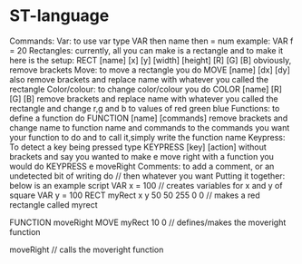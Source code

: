 # ST-language
Commands:
Var: to use var type VAR then name then = num example: VAR f = 20
Rectangles: currently, all you can make is a rectangle and to make it here is the setup: RECT [name] [x] [y] [width] [height] [R] [G] [B] obviously, remove brackets
Move: to move a rectangle you do MOVE [name] [dx] [dy] also remove brackets and replace name with whatever you called the rectangle
Color/colour: to change color/colour you do COLOR [name] [R] [G] [B] remove brackets and replace name with whatever you called the rectangle and change r,g and b to values of red green blue
Functions: to define a function do FUNCTION [name] [commands] remove brackets and change name to function name and commands to the commands you want your function to do and to call it,simply write the function name
Keypress: To detect a key being pressed type KEYPRESS [key] [action] without brackets and say you wanted to make e move right with a function you would do KEYPRESS e moveRight
Comments: to add a comment, or an undetected bit of writing do // then whatever you want
Putting it together: below is an example script
VAR x = 100 // creates variables for x and y of square
VAR y = 100
RECT myRect x y 50 50 255 0 0  // makes a red rectangle called myrect

FUNCTION moveRight MOVE myRect 10 0  // defines/makes the moveright function

moveRight  // calls the moveright function
